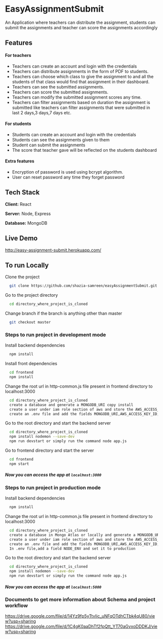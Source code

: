 
# EasyAssignmentSubmit

An Application where teachers can distribute the assignment, students can submit the assignments and teacher can score the assignments accordingly


## Features

#### For teachers
- Teachers can create an account and login with the credentials
- Teachers can distribute assignments in the form of PDF to students.
- Teachers can choose which class to give the assignment to and all the students of that class would find that assignment in their dashboard.
- Teachers can see the submitted assignments.
- Teachers can score the submitted assignments.
- Teachers can modify the submitted assignment scores any time.
- Teachers can filter assignments based on duration the assignment is submitted like teachers can filter assignments that were submitted in last 2 days,3 days,7 days etc.

#### For students
- Students can create an account and login with the credentials
- Students can see the assignments given to them
- Student can submit the assignments
- The score that teacher gave will be reflected on the students dashboard

#### Extra features
- Encryption of password is used using bcrypt algorithm.
- User can reset password any time they forget password

## Tech Stack

**Client:** React

**Server:** Node, Express

**Database:** MongoDB





## Live Demo

http://easy-assignment-submit.herokuapp.com/


## To run Locally

Clone the project

```bash
  git clone https://github.com/shazia-samreen/easyAssignmentSubmit.git
```

Go to the project directory

```bash
  cd directory_where_project_is_cloned
```
Change branch if the branch is anything other than master

```bash
  git checkout master
```

### Steps to run project in development mode

Install backend dependencies

```bash
  npm install
```

Install front dependencies

```bash
  cd frontend
  npm install
```
Change the root url in http-common.js file present in frontend directory to localhost:3000

```bash
  cd directory_where_project_is_cloned
  create a database and generate a MONGODB_URI copy install
  create a user under iam role section of aws and store the AWS_ACCESS_KEY_ID,AWS_SECRET_ACCESS_KEY
  create an .env file and add the fields MONGODB_URI,AWS_ACCESS_KEY_ID,AWS_SECRET_ACCESS_KEY
```
Go to the root directory and start the backend server

```bash
  cd directory_where_project_is_cloned
  npm install nodemon --save-dev
  npm run devstart or simply run the command node app.js
```

Go to frontend directory and start the server

```bash
  cd frontend
  npm start
```
##### Now you can access the app at ```localhost:3000 ```

### Steps to run project in production mode

Install backend dependencies

```bash
  npm install
```
Change the root url in http-common.js file present in frontend directory to localhost:3000

```bash
  cd directory_where_project_is_cloned
  create a database in Mongo Atlas or locally and generate a MONGODB_URI 
  create a user under iam role section of aws and store the AWS_ACCESS_KEY_ID,AWS_SECRET_ACCESS_KEY
  create an .env file and add the fields MONGODB_URI,AWS_ACCESS_KEY_ID,AWS_SECRET_ACCESS_KEY
  In .env file,add a field NODE_ENV and set it to production
```
Go to the root directory and start the backend server

```bash
  cd directory_where_project_is_cloned
  npm install nodemon --save-dev
  npm run devstart or simply run the command node app.js
```
##### Now you can access the app at ```localhost:5000 ```

### Documents to get more information about Schema and project workflow

https://drive.google.com/file/d/14Yz9fp5yTtvIic_uNFqOTdhCTbk4qU80/view?usp=sharing
https://drive.google.com/file/d/1C4gK0aaDhTf2fpQtt_YT70aGvxoDDDKJ/view?usp=sharing


